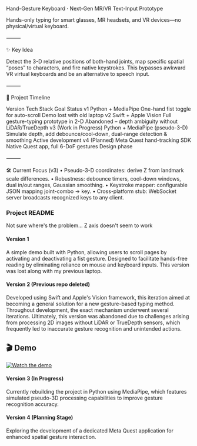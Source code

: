 Hand-Gesture Keyboard · Next-Gen MR/VR Text-Input Prototype

Hands-only typing for smart glasses, MR headsets, and VR devices—no physical/virtual keyboard.

⸻

✨ Key Idea

Detect the 3-D relative positions of both-hand joints, map specific spatial “poses” to characters, and fire native keystrokes. This bypasses awkward VR virtual keyboards and be an alternative to speech input.

⸻

🚀 Project Timeline

Version	Tech Stack	Goal	Status
v1	Python + MediaPipe	One-hand fist toggle for auto-scroll	Demo lost with old laptop
v2	Swift + Apple Vision	Full gesture-typing prototype in 2-D	Abandoned – depth ambiguity without LiDAR/TrueDepth
v3 (Work in Progress)	Python + MediaPipe (pseudo-3-D)	Simulate depth, add debounce/cool-down, dual-range detection & smoothing	Active development
v4 (Planned)	Meta Quest hand-tracking SDK	Native Quest app, full 6-DoF gestures	Design phase



⸻

🛠️ Current Focus (v3)
	•	Pseudo-3-D coordinates: derive Z from landmark scale differences.
	•	Robustness: debounce timers, cool-down windows, dual in/out ranges, Gaussian smoothing.
	•	Keystroke mapper: configurable JSON mapping joint-combo → key.
	•	Cross-platform stub: WebSocket server broadcasts recognized keys to any client.


### Project README

Not sure where's the problem... Z axis doesn't seem to work

#### Version 1
A simple demo built with Python, allowing users to scroll pages by activating and deactivating a fist gesture. Designed to facilitate hands-free reading by eliminating reliance on mouse and keyboard inputs. This version was lost along with my previous laptop.

#### Version 2 (Previous repo deleted)
Developed using Swift and Apple's Vision framework, this iteration aimed at becoming a general solution for a new gesture-based typing method. Throughout development, the exact mechanism underwent several iterations. Ultimately, this version was abandoned due to challenges arising from processing 2D images without LiDAR or TrueDepth sensors, which frequently led to inaccurate gesture recognition and unintended actions.

## 🎬 Demo

[![Watch the demo](https://img.youtube.com/vi/eBK7kDqg1JQ/hqdefault.jpg)](https://youtube.com/shorts/eBK7kDqg1JQ)

#### Version 3 (In Progress)
Currently rebuilding the project in Python using MediaPipe, which features simulated pseudo-3D processing capabilities to improve gesture recognition accuracy.

#### Version 4 (Planning Stage)
Exploring the development of a dedicated Meta Quest application for enhanced spatial gesture interaction.
